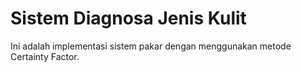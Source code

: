 # Sistem Diagnosa Jenis Kulit

Ini adalah implementasi sistem pakar dengan menggunakan metode Certainty Factor.
